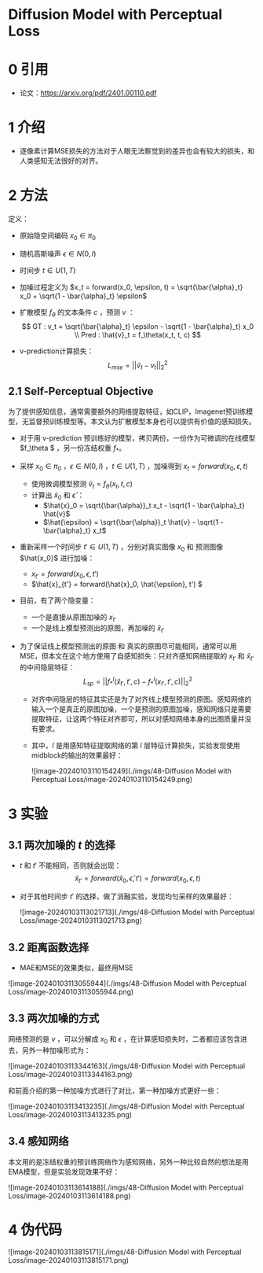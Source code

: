 # Diffusion Model with Perceptual Loss

# 0 引用

- 论文：https://arxiv.org/pdf/2401.00110.pdf

# 1 介绍

- 逐像素计算MSE损失的方法对于人眼无法察觉到的差异也会有较大的损失，和人类感知无法很好的对齐。

# 2 方法

定义：

- 原始隐空间编码 $x_0 \in \pi_0$
- 随机高斯噪声 $\epsilon \in N(0, I)$ 
- 时间步 $t \in U(1, T)$ 

- 加噪过程定义为 $x_t = forward(x_0, \epsilon, t) = \sqrt{\bar{\alpha}_t} x_0 + \sqrt{1 - \bar{\alpha}_t} \epsilon$

- 扩散模型 $f_\theta$ 的文本条件 $c$ ，预测 $v$ ：
  $$
  GT : v_t = \sqrt{\bar{\alpha}_t} \epsilon - \sqrt{1 - \bar{\alpha}_t} x_0
  \\
  Pred : \hat{v}_t = f_\theta(x_t, t, c)
  $$

- v-prediction计算损失：
  $$
  L_{mse} = || \hat{v}_t - v_t ||_2^2
  $$

## 2.1 Self-Perceptual Objective

为了提供感知信息，通常需要额外的网络提取特征，如CLIP，Imagenet预训练模型，无监督预训练模型等。本文认为扩散模型本身也可以提供有价值的感知损失。

- 对于用 v-prediction 预训练好的模型，拷贝两份，一份作为可微调的在线模型 $f_\theta $ ，另一份冻结权重 $f_*$。

- 采样 $x_0 \in \pi_0$ ，$\epsilon \in N(0, I)$ ，$t \in U(1, T)$ ，加噪得到 $x_t = forward(x_0, \epsilon, t)$ 

  - 使用微调模型预测 $\hat{v}_t = f_\theta(x_t, t, c)$ 
  - 计算出 $\hat{x}_0$ 和 $\hat{\epsilon}$ ：
    - $\hat{x}_0 = \sqrt{\bar{\alpha}}_t x_t - \sqrt{1 - \bar{\alpha}_t} \hat{v}$
    - $\hat{\epsilon} = \sqrt{\bar{\alpha}}_t \hat{v} - \sqrt{1 - \bar{\alpha}_t} x_t$

- 重新采样一个时间步 $t' \in U(1, T)$  ，分别对真实图像 $x_0$ 和 预测图像 $\hat{x_0}$ 进行加噪：

  - $x_{t'} = forward(x_0, \epsilon, t')$
  - $\hat{x}_{t'} = forward(\hat{x}_0, \hat{\epsilon}, t') $

- 目前，有了两个隐变量：

  - 一个是直接从原图加噪的 $x_{t'}$
  - 一个是线上模型预测出的原图，再加噪的 $\hat{x}_{t'}$ 

- 为了保证线上模型预测出的原图  和  真实的原图尽可能相同，通常可以用MSE，但本文在这个地方使用了自感知损失：只对齐感知网络提取的 $x_{t'}$ 和 $\hat{x}_{t'}$ 的中间隐层特征：
  $$
  L_{sp} = || f_{*}^l (\hat{x}_{t'}, t', c) - f_{*}^l(x_{t'}, t', c) ||_2^2
  $$

  - 对齐中间隐层的特征其实还是为了对齐线上模型预测的原图。感知网络的输入一个是真正的原图加噪，一个是预测的原图加噪，感知网络只是需要提取特征，让这两个特征对齐即可，所以对感知网络本身的出图质量并没有要求。

  - 其中，$l$ 是用感知特征提取网络的第 $l$ 层特征计算损失，实验发现使用 midblock的输出的效果最好：

    ![image-20240103110154249](./imgs/48-Diffusion Model with Perceptual Loss/image-20240103110154249.png)

# 3 实验

## 3.1 两次加噪的 $t$ 的选择

- $t$ 和 $t'$ 不能相同，否则就会出现：
  $$
  \hat{x}_{t'} = forward(\hat{x}_0, \hat{\epsilon}, t')  = forward(x_0, \epsilon, t)
  $$

- 对于其他时间步 $t'$ 的选择，做了消融实验，发现均匀采样的效果最好：

  ![image-20240103113021713](./imgs/48-Diffusion Model with Perceptual Loss/image-20240103113021713.png)

## 3.2 距离函数选择

- MAE和MSE的效果类似，最终用MSE

![image-20240103113055944](./imgs/48-Diffusion Model with Perceptual Loss/image-20240103113055944.png)

## 3.3 两次加噪的方式

网络预测的是 $v$ ，可以分解成 $x_0$ 和 $\epsilon$ ，在计算感知损失时，二者都应该包含进去，另外一种加噪形式为：

![image-20240103113344163](./imgs/48-Diffusion Model with Perceptual Loss/image-20240103113344163.png)

和前面介绍的第一种加噪方式进行了对比，第一种加噪方式更好一些：

![image-20240103113413235](./imgs/48-Diffusion Model with Perceptual Loss/image-20240103113413235.png)

## 3.4 感知网络

本文用的是冻结权重的预训练网络作为感知网络，另外一种比较自然的想法是用EMA模型，但是实验发现效果不好：

![image-20240103113614188](./imgs/48-Diffusion Model with Perceptual Loss/image-20240103113614188.png)

# 4 伪代码

![image-20240103113815171](./imgs/48-Diffusion Model with Perceptual Loss/image-20240103113815171.png)